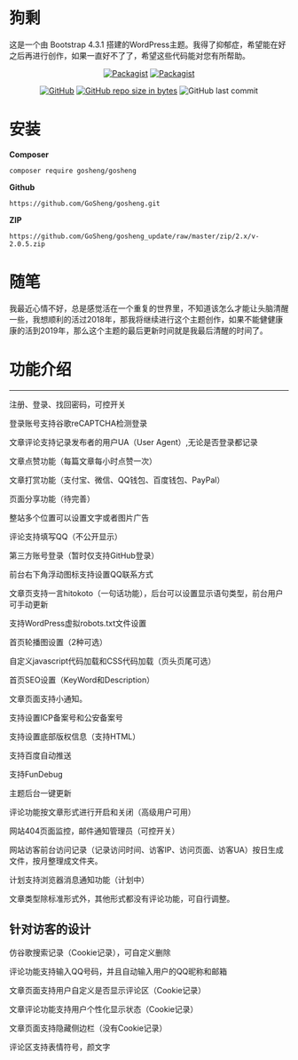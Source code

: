 # 狗剩
这是一个由 Bootstrap 4.3.1 搭建的WordPress主题。我得了抑郁症，希望能在好之后再进行创作，如果一直好不了了，希望这些代码能对您有所帮助。

<p align="center">
<a href="https://packagist.org/packages/gosheng/gosheng" title="https://packagist.org/packages/gosheng/gosheng"><img alt="Packagist" src="https://img.shields.io/packagist/v/gosheng/gosheng.svg"></a>
<a href="https://opensource.org/licenses/MIT"><img alt="Packagist" src="https://img.shields.io/packagist/l/gosheng/gosheng.svg" title="https://opensource.org/licenses/MIT"></a>
</p>
<p align="center">
<a href="https://opensource.org/licenses/MIT"><img alt="GitHub" src="https://img.shields.io/github/license/gosheng/gosheng.svg" title="https://opensource.org/licenses/MIT"></a>
<a href="https://github.com/GoSheng/gosheng/archive/master.zip" title="download GoSheng master"><img alt="GitHub repo size in bytes" src="https://img.shields.io/github/repo-size/gosheng/gosheng.svg"></a>
<img alt="GitHub last commit" src="https://img.shields.io/github/last-commit/gosheng/gosheng.svg">
</p>

# 安装

**Composer**
```
composer require gosheng/gosheng
```

**Github**
```
https://github.com/GoSheng/gosheng.git
```

**ZIP**
```url
https://github.com/GoSheng/gosheng_update/raw/master/zip/2.x/v-2.0.5.zip
```


# 随笔

我最近心情不好，总是感觉活在一个重复的世界里，不知道该怎么才能让头脑清醒一些，我想顺利的活过2018年，那我将继续进行这个主题创作，如果不能健健康康的活到2019年，那么这个主题的最后更新时间就是我最后清醒的时间了。

# 功能介绍
---

注册、登录、找回密码，可控开关

登录账号支持谷歌reCAPTCHA检测登录

文章评论支持记录发布者的用户UA（User Agent）,无论是否登录都记录

文章点赞功能（每篇文章每小时点赞一次）

文章打赏功能（支付宝、微信、QQ钱包、百度钱包、PayPal）

页面分享功能（待完善）

整站多个位置可以设置文字或者图片广告

评论支持填写QQ（不公开显示）

第三方账号登录（暂时仅支持GitHub登录）

前台右下角浮动图标支持设置QQ联系方式

文章页支持一言hitokoto（一句话功能），后台可以设置显示语句类型，前台用户可手动更新

支持WordPress虚拟robots.txt文件设置

首页轮播图设置（2种可选）

自定义javascript代码加载和CSS代码加载（页头页尾可选）

首页SEO设置（KeyWord和Description）

文章页面支持小通知。

支持设置ICP备案号和公安备案号

支持设置底部版权信息（支持HTML）

支持百度自动推送

支持FunDebug

主题后台一键更新

评论功能按文章形式进行开启和关闭（高级用户可用）

网站404页面监控，邮件通知管理员（可控开关）

网站访客前台访问记录（记录访问时间、访客IP、访问页面、访客UA）按日生成文件，按月整理成文件夹。

计划支持浏览器消息通知功能（计划中）

文章类型除标准形式外，其他形式都没有评论功能，可自行调整。


**针对访客的设计**
---

仿谷歌搜索记录（Cookie记录），可自定义删除

评论功能支持输入QQ号码，并且自动输入用户的QQ昵称和邮箱

文章页面支持用户自定义是否显示评论区（Cookie记录）

文章评论功能支持用户个性化显示状态（Cookie记录）

文章页面支持隐藏侧边栏（没有Cookie记录）

评论区支持表情符号，颜文字


